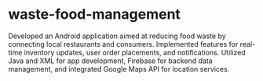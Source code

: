 # waste-food-management
Developed an Android application aimed at reducing food waste by connecting local restaurants and consumers. Implemented features for real-time inventory updates, user order placements, and notifications. Utilized Java and XML for app development, Firebase for backend data management, and integrated Google Maps API for location services.
